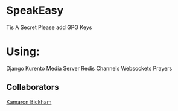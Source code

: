 # SpeakEasy
Tis A Secret
Please add GPG Keys
# Using:
  Django
  Kurento Media Server
  Redis
  Channels Websockets
  Prayers
## Collaborators
[Kamaron Bickham](https://github.com/KamaronB)
